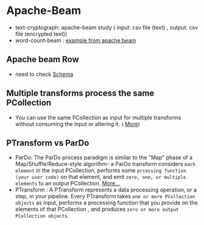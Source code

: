 # Apache-Beam
-  text-cryptograph: apache-beam study ( input: csv file (text) , output: csv file (encrypted text))
-  word-count-beam : [example from apache beam](https://beam.apache.org/get-started/wordcount-example/)

## Apache beam Row 
- need to check [Schema](https://beam.apache.org/documentation/programming-guide/#what-is-a-schema)

## Multiple transforms process the same PCollection
- You can use the same PCollection as input for multiple transforms without consuming the input or altering it. ( [More](https://beam.apache.org/documentation/pipelines/design-your-pipeline/#multiple-transforms-process-the-same-pcollection))

## PTransform  vs ParDo
- ParDo: The ParDo process paradigm is similar to the "Map" phase of a Map/Shuffle/Reduce-style algorithm- a ParDo transform considers `each element` in the input PCollection, performs some `prcessing function (your user code)` on that element, and emit `zero, one, or multiple elements` to an output PCollection. [More...](https://beam.apache.org/documentation/programming-guide/#pardo)
- PTransform  : A PTransform represents a data processing operation, or a step, in your pipeline. Every PTransform takes `one or more PCollection objects` as input, performs a processing function that you provide on the elements of that PCollection , and produces `zero or more output PCollection objects`.




